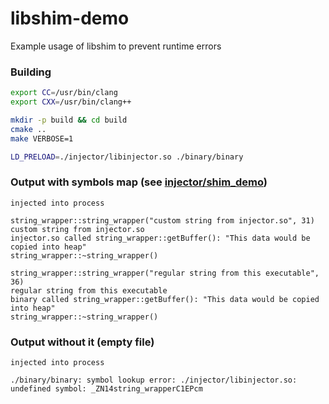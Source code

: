 # libshim-demo
Example usage of libshim to prevent runtime errors

### Building
```bash
export CC=/usr/bin/clang
export CXX=/usr/bin/clang++

mkdir -p build && cd build
cmake ..
make VERBOSE=1

LD_PRELOAD=./injector/libinjector.so ./binary/binary
```

### Output with symbols map (see [injector/shim_demo](https://github.com/Frago9876543210/libshim-demo/blob/master/injector/shim_demo))
```
injected into process

string_wrapper::string_wrapper("custom string from injector.so", 31)
custom string from injector.so
injector.so called string_wrapper::getBuffer(): "This data would be copied into heap"
string_wrapper::~string_wrapper()

string_wrapper::string_wrapper("regular string from this executable", 36)
regular string from this executable
binary called string_wrapper::getBuffer(): "This data would be copied into heap"
string_wrapper::~string_wrapper()
```

### Output without it (empty file)
```
injected into process

./binary/binary: symbol lookup error: ./injector/libinjector.so: undefined symbol: _ZN14string_wrapperC1EPcm
```
